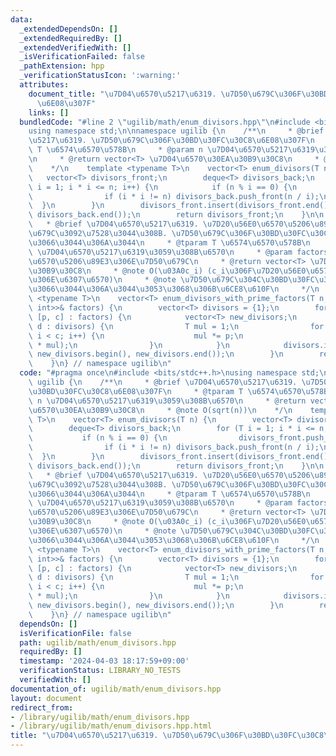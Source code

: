 ```yaml
---
data:
  _extendedDependsOn: []
  _extendedRequiredBy: []
  _extendedVerifiedWith: []
  _isVerificationFailed: false
  _pathExtension: hpp
  _verificationStatusIcon: ':warning:'
  attributes:
    document_title: "\u7D04\u6570\u5217\u6319. \u7D50\u679C\u306F\u30BD\u30FC\u30C8\
      \u6E08\u307F"
    links: []
  bundledCode: "#line 2 \"ugilib/math/enum_divisors.hpp\"\n#include <bits/stdc++.h>\n\
    using namespace std;\n\nnamespace ugilib {\n    /**\n     * @brief \u7D04\u6570\
    \u5217\u6319. \u7D50\u679C\u306F\u30BD\u30FC\u30C8\u6E08\u307F\n     * @tparam\
    \ T \u6574\u6570\u578B\n     * @param n \u7D04\u6570\u5217\u6319\u3059\u308B\u6570\
    \n     * @return vector<T> \u7D04\u6570\u30EA\u30B9\u30C8\n     * @note O(sqrt(n))\n\
    \    */\n    template <typename T>\n    vector<T> enum_divisors(T n) {\n     \
    \   vector<T> divisors_front;\n        deque<T> divisors_back;\n        for (T\
    \ i = 1; i * i <= n; i++) {\n            if (n % i == 0) {\n                divisors_front.push_back(i);\n\
    \                if (i * i != n) divisors_back.push_front(n / i);\n          \
    \  }\n        }\n        divisors_front.insert(divisors_front.end(), divisors_back.begin(),\
    \ divisors_back.end());\n        return divisors_front;\n    }\n\n    /**\n  \
    \   * @brief \u7D04\u6570\u5217\u6319. \u7D20\u56E0\u6570\u5206\u89E3\u306E\u7D50\
    \u679C\u3092\u7528\u3044\u308B. \u7D50\u679C\u306F\u30BD\u30FC\u30C8\u3055\u308C\
    \u3066\u3044\u306A\u3044\n     * @tparam T \u6574\u6570\u578B\n     * @param n\
    \ \u7D04\u6570\u5217\u6319\u3059\u308B\u6570\n     * @param factors \u7D20\u56E0\
    \u6570\u5206\u89E3\u306E\u7D50\u679C\n     * @return vector<T> \u7D04\u6570\u30EA\
    \u30B9\u30C8\n     * @note O(\u03A0c_i) (c_i\u306F\u7D20\u56E0\u6570\u5206\u89E3\
    \u306E\u6307\u6570)\n     * @note \u7D50\u679C\u304C\u30BD\u30FC\u30C8\u3055\u308C\
    \u3066\u3044\u306A\u3044\u3053\u3068\u306B\u6CE8\u610F\n     */\n    template\
    \ <typename T>\n    vector<T> enum_divisors_with_prime_factors(T n, const vector<pair<T,\
    \ int>>& factors) {\n        vector<T> divisors = {1};\n        for (const auto&\
    \ [p, c] : factors) {\n            vector<T> new_divisors;\n            for (T\
    \ d : divisors) {\n                T mul = 1;\n                for (int i = 0;\
    \ i < c; i++) {\n                    mul *= p;\n                    new_divisors.push_back(d\
    \ * mul);\n                }\n            }\n            divisors.insert(divisors.end(),\
    \ new_divisors.begin(), new_divisors.end());\n        }\n        return divisors;\n\
    \    }\n} // namespace ugilib\n"
  code: "#pragma once\n#include <bits/stdc++.h>\nusing namespace std;\n\nnamespace\
    \ ugilib {\n    /**\n     * @brief \u7D04\u6570\u5217\u6319. \u7D50\u679C\u306F\
    \u30BD\u30FC\u30C8\u6E08\u307F\n     * @tparam T \u6574\u6570\u578B\n     * @param\
    \ n \u7D04\u6570\u5217\u6319\u3059\u308B\u6570\n     * @return vector<T> \u7D04\
    \u6570\u30EA\u30B9\u30C8\n     * @note O(sqrt(n))\n    */\n    template <typename\
    \ T>\n    vector<T> enum_divisors(T n) {\n        vector<T> divisors_front;\n\
    \        deque<T> divisors_back;\n        for (T i = 1; i * i <= n; i++) {\n \
    \           if (n % i == 0) {\n                divisors_front.push_back(i);\n\
    \                if (i * i != n) divisors_back.push_front(n / i);\n          \
    \  }\n        }\n        divisors_front.insert(divisors_front.end(), divisors_back.begin(),\
    \ divisors_back.end());\n        return divisors_front;\n    }\n\n    /**\n  \
    \   * @brief \u7D04\u6570\u5217\u6319. \u7D20\u56E0\u6570\u5206\u89E3\u306E\u7D50\
    \u679C\u3092\u7528\u3044\u308B. \u7D50\u679C\u306F\u30BD\u30FC\u30C8\u3055\u308C\
    \u3066\u3044\u306A\u3044\n     * @tparam T \u6574\u6570\u578B\n     * @param n\
    \ \u7D04\u6570\u5217\u6319\u3059\u308B\u6570\n     * @param factors \u7D20\u56E0\
    \u6570\u5206\u89E3\u306E\u7D50\u679C\n     * @return vector<T> \u7D04\u6570\u30EA\
    \u30B9\u30C8\n     * @note O(\u03A0c_i) (c_i\u306F\u7D20\u56E0\u6570\u5206\u89E3\
    \u306E\u6307\u6570)\n     * @note \u7D50\u679C\u304C\u30BD\u30FC\u30C8\u3055\u308C\
    \u3066\u3044\u306A\u3044\u3053\u3068\u306B\u6CE8\u610F\n     */\n    template\
    \ <typename T>\n    vector<T> enum_divisors_with_prime_factors(T n, const vector<pair<T,\
    \ int>>& factors) {\n        vector<T> divisors = {1};\n        for (const auto&\
    \ [p, c] : factors) {\n            vector<T> new_divisors;\n            for (T\
    \ d : divisors) {\n                T mul = 1;\n                for (int i = 0;\
    \ i < c; i++) {\n                    mul *= p;\n                    new_divisors.push_back(d\
    \ * mul);\n                }\n            }\n            divisors.insert(divisors.end(),\
    \ new_divisors.begin(), new_divisors.end());\n        }\n        return divisors;\n\
    \    }\n} // namespace ugilib\n"
  dependsOn: []
  isVerificationFile: false
  path: ugilib/math/enum_divisors.hpp
  requiredBy: []
  timestamp: '2024-04-03 18:17:59+09:00'
  verificationStatus: LIBRARY_NO_TESTS
  verifiedWith: []
documentation_of: ugilib/math/enum_divisors.hpp
layout: document
redirect_from:
- /library/ugilib/math/enum_divisors.hpp
- /library/ugilib/math/enum_divisors.hpp.html
title: "\u7D04\u6570\u5217\u6319. \u7D50\u679C\u306F\u30BD\u30FC\u30C8\u6E08\u307F"
---
```

